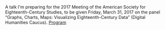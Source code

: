 A talk I'm preparing for the 2017 Meeting of the American Society for Eighteenth-Century Studies, to be given Friday, March 31, 2017 on the panel “Graphs, Charts, Maps: Visualizing Eighteenth-Century Data” (Digital Humanities Caucus). [Program](https://asecs.press.jhu.edu/2017%20Annual%20Meeting%20%20tentative%20program.pdf) 
